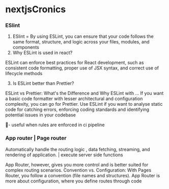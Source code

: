 # nextjsCronics


### ESlint
1. ESlint = By using ESLint, you can ensure that your code follows the same format, structure, and logic across your files, modules, and components
2. Why ESLint is used in react?
   
ESLint can enforce best practices for React development, such as consistent code formatting, proper use of JSX syntax, and correct use of lifecycle methods

3. Is ESLint better than Prettier?

ESLint vs Prettier: What's the Difference and Why ESLint with ...
If you want a basic code formatter with lesser architectural and configuration complexity, you can go for Prettier. Use ESLint if you want to analyse static code for catching errors, enforcing coding standards and identifying potential issues in your codebase


🧨- useful when rules are enforced in ci pipeline

### App router | Page router
Automatically handle the routing logic , data fetching, streaming, and rendering of application. | execute server side functions 

App Router, however, gives you more control and is better suited for complex routing scenarios. Convention vs. Configuration: With Pages Router, you follow a convention (file names and structures). App Router is more about configuration, where you define routes through code





